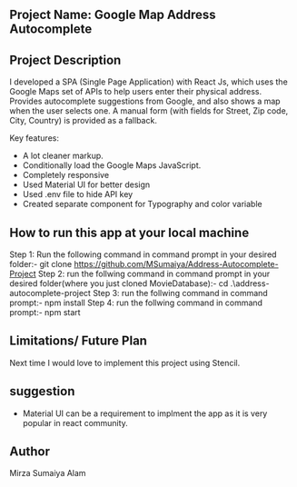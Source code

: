 ## Project Name: Google Map Address Autocomplete 

## Project Description

I developed a SPA (Single Page Application) with React Js, which uses the Google Maps set of APIs to help users enter their physical address. Provides autocomplete suggestions from Google, and also shows a map when the user selects one. A manual form (with fields for Street, Zip code, City, Country) is provided as a fallback.

Key features:

- A lot cleaner markup.
- Conditionally load the Google Maps JavaScript. 
- Completely responsive 
- Used Material UI for better design
- Used .env file to hide API key
- Created separate component for Typography and color variable

## How to run this app at your local machine
Step 1: Run the following command in command prompt in your desired folder:- git clone https://github.com/MSumaiya/Address-Autocomplete-Project
Step 2: run the follwing command in command prompt in your desired folder(where you just cloned MovieDatabase):- cd .\address-autocomplete-project
Step 3: run the follwing command in command prompt:- npm install
Step 4: run the follwing command in command prompt:- npm start

## Limitations/ Future Plan 
Next time I would love to implement this project using Stencil.

## suggestion 
- Material UI can be a requirement to implment the app as it is very popular in react community. 
 
## Author
Mirza Sumaiya Alam
